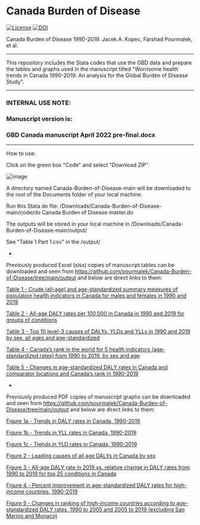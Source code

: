 # Canada Burden of Disease

[![License](https://img.shields.io/badge/License-Apache%202.0-blue.svg)](https://opensource.org/licenses/Apache-2.0) [![DOI](https://zenodo.org/badge/475202009.svg)](https://zenodo.org/badge/latestdoi/475202009)



Canada Burden of Disease 1990-2019. Jacek A. Kopec, Farshad Pourmalek, et al. 


**********************

This repository includes the Stata codes that use the GBD data and prepare the tables and graphs used in the manuscript titled "Worrisome health trends in Canada 1990-2019: An analysis for the Global Burden of Disease Study". 

**********************

### INTERNAL USE NOTE:

### Manuscript version is:

### GBD Canada manuscript April 2022 pre-final.docx

**********************

How to use:

Click on the green box "Code" and select "Download ZIP".

![image](https://user-images.githubusercontent.com/30849720/160523195-a884f426-a836-4238-8441-577716a67e7a.png)

A directory named Canada-Burden-of-Disease-main will be downloaded to the root of the Documents folder of your local machine. 

Run this Stata do file: /Downloads/Canada-Burden-of-Disease-main/code/do Canada Burden of Disease master.do

The outputs will be stored in your local machine in /Downloads/Canada-Burden-of-Disease-main/output/

See "Table 1 Part 1.csv" in the /output/

*

Previously produced Excel (xlsx) copies of manuscript tables can be downloaded and seen from https://github.com/pourmalek/Canada-Burden-of-Disease/tree/main/output and below are direct links to them:

[Table 1 - Crude (all-age) and age-standardized summary measures of population health indicators in Canada for males and females in 1990 and 2019](https://github.com/pourmalek/Canada-Burden-of-Disease/blob/main/output/Table%201.xlsx)

[Table 2 - All-age DALY rates per 100,000 in Canada in 1990 and 2019 for groups of conditions](https://github.com/pourmalek/Canada-Burden-of-Disease/blob/main/output/Table%202.xlsx)

[Table 3 - Top 10 level-3 causes of DALYs, YLDs and YLLs in 1990 and 2019 by sex, all ages and age-standardized](https://github.com/pourmalek/Canada-Burden-of-Disease/blob/main/output/Table%203.xlsx)

[Table 4 - Canada’s rank in the world for 5 health indicators (age-standardized rates) from 1990 to 2019, by sex and age](https://github.com/pourmalek/Canada-Burden-of-Disease/blob/main/output/Table%204.xlsx)

[Table 5 - Changes in age-standardized DALY rates in Canada and comparator locations and Canada’s rank in 1990-2019](https://github.com/pourmalek/Canada-Burden-of-Disease/blob/main/output/Table%205.xlsx)

*

Previously produced PDF copies of manuscript graphs can be downloaded and seen from https://github.com/pourmalek/Canada-Burden-of-Disease/tree/main/output and below are direct links to them:

[Figure 1a - Trends in DALY rates in Canada, 1990-2019]()

[Figure 1b - Trends in YLL rates in Canada, 1990-2019]()

[Figure 1c - Trends in YLD rates in Canada, 1990-2019]()

[Figure 2 - Leading causes of all age DALYs in Canada by sex]()

[Figure 3 - All-age DALY rate in 2019 vs. relative change in DALY rates from 1990 to 2019 for top 25 conditions in Canada]()

[Figure 4 - Percent improvement in age-standardized DALY rates for high-income countries, 1990-2019]()

[Figure 5 - Changes in ranking of high-income countries according to age-standardized DALY rates, 1990 to 2005 and 2005 to 2019 (excluding San Marino and Monaco) ]()

